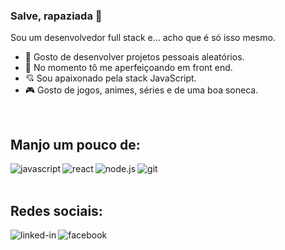 ### Salve, rapaziada 🤙
Sou um desenvolvedor full stack e... acho que é só isso mesmo.

- 🔭 Gosto de desenvolver projetos pessoais aleatórios.
- 🌱 No momento tô me aperfeiçoando em front end.
- 💘 Sou apaixonado pela stack JavaScript.
- 🎮 Gosto de jogos, animes, séries e de uma boa soneca.

<br>

## Manjo um pouco de:
<img align="left" alt="javascript" src="https://img.shields.io/badge/-javascript-F7DF1E?logo=javascript&logoColor=3e3e3e&style=for-the-badge" />

<img align="left" alt="react" src="https://img.shields.io/badge/react%20-%2320232a.svg?&style=for-the-badge&logo=react&logoColor=%2361DAFB" />

<img align="left" alt="node.js" src="https://img.shields.io/badge/-node.js-339933?logo=node.js&logoColor=white&style=for-the-badge" />

<img align="left" alt="git" src="https://img.shields.io/badge/-git-F05032?logo=git&logoColor=white&style=for-the-badge" />

<br>
<br>

## Redes sociais:
[<img align="left" alt="linked-in" src="https://img.shields.io/badge/linkedin-%230077B5.svg?&style=for-the-badge&logo=linkedin&logoColor=white" />](https://www.linkedin.com/in/matheus-f-nascimento/)

[<img align="left" alt="facebook" src="https://img.shields.io/badge/facebook-%231877F2.svg?&style=for-the-badge&logo=facebook&logoColor=white" />](https://www.facebook.com/matheus.ferreiradonascimento/)

<br>
<br>

<!--
**Scalibacon/Scalibacon** is a ✨ _special_ ✨ repository because its `README.md` (this file) appears on your GitHub profile.

Here are some ideas to get you started:

- 🔭 I’m currently working on ...
- 🌱 I’m currently learning ...
- 👯 I’m looking to collaborate on ...
- 🤔 I’m looking for help with ...
- 💬 Ask me about ...
- 📫 How to reach me: ...
- 😄 Pronouns: ...
- ⚡ Fun fact: ...
-->
